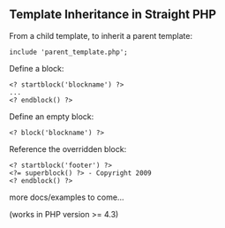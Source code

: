 
Template Inheritance in Straight PHP
------------------------------------

From a child template, to inherit a parent template:

	include 'parent_template.php';
	
Define a block:

	<? startblock('blockname') ?>
	...
	<? endblock() ?>
	
Define an empty block:

	<? block('blockname') ?>
	
Reference the overridden block:

	<? startblock('footer') ?>
	<?= superblock() ?> - Copyright 2009
	<? endblock() ?>
	
more docs/examples to come...

(works in PHP version >= 4.3)
